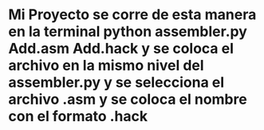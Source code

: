 # Mi Proyecto se corre de esta manera en la terminal python assembler.py Add.asm Add.hack  y se coloca el archivo en la mismo nivel del assembler.py y se selecciona el archivo .asm y se coloca el nombre con el formato .hack 
